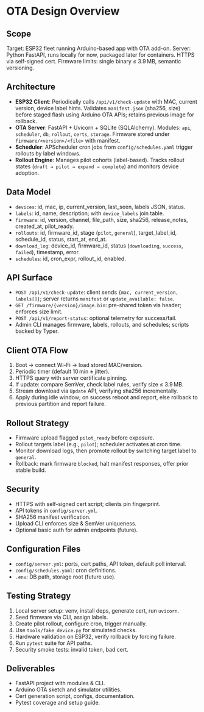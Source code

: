 # OTA Design Overview

## Scope
Target: ESP32 fleet running Arduino-based app with OTA add-on. Server: Python FastAPI, runs locally for now, packaged later for containers. HTTPS via self-signed cert. Firmware limits: single binary ≤ 3.9 MB, semantic versioning.

## Architecture
- **ESP32 Client**: Periodically calls `/api/v1/check-update` with MAC, current version, device label hints. Validates `manifest.json` (sha256, size) before staged flash using Arduino OTA APIs; retains previous image for rollback.
- **OTA Server**: FastAPI + Uvicorn + SQLite (SQLAlchemy). Modules: `api`, `scheduler`, `db`, `rollout`, `certs`, `storage`. Firmware stored under `firmware/<version>/<file>` with manifest.
- **Scheduler**: APScheduler cron jobs from `config/schedules.yaml` trigger rollouts by label windows.
- **Rollout Engine**: Manages pilot cohorts (label-based). Tracks rollout states (`draft → pilot → expand → complete`) and monitors device adoption.

## Data Model
- `devices`: id, mac, ip, current_version, last_seen, labels JSON, status.
- `labels`: id, name, description; with `device_labels` join table.
- `firmware`: id, version, channel, file_path, size, sha256, release_notes, created_at, pilot_ready.
- `rollouts`: id, firmware_id, stage (`pilot`, `general`), target_label_id, schedule_id, status, start_at, end_at.
- `download_log`: device_id, firmware_id, status (`downloading`, `success`, `failed`), timestamp, error.
- `schedules`: id, cron_expr, rollout_id, enabled.

## API Surface
- `POST /api/v1/check-update`: client sends `{mac, current_version, labels[]}`; server returns `manifest` or `update_available: false`.
- `GET /firmware/{version}/image.bin`: pre-shared token via header; enforces size limit.
- `POST /api/v1/report-status`: optional telemetry for success/fail.
- Admin CLI manages firmware, labels, rollouts, and schedules; scripts backed by Typer.

## Client OTA Flow
1. Boot → connect Wi-Fi → load stored MAC/version.
2. Periodic timer (default 10 min ± jitter).
3. HTTPS query with server certificate pinning.
4. If update: compare SemVer, check label rules, verify size ≤ 3.9 MB.
5. Stream download via `Update` API, verifying sha256 incrementally.
6. Apply during idle window; on success reboot and report, else rollback to previous partition and report failure.

## Rollout Strategy
- Firmware upload flagged `pilot_ready` before exposure.
- Rollout targets label (e.g., `pilot`); scheduler activates at cron time.
- Monitor download logs, then promote rollout by switching target label to `general`.
- Rollback: mark firmware `blocked`, halt manifest responses, offer prior stable build.

## Security
- HTTPS with self-signed cert script; clients pin fingerprint.
- API tokens in `config/server.yml`.
- SHA256 manifest verification.
- Upload CLI enforces size & SemVer uniqueness.
- Optional basic auth for admin endpoints (future).

## Configuration Files
- `config/server.yml`: ports, cert paths, API token, default poll interval.
- `config/schedules.yaml`: cron definitions.
- `.env`: DB path, storage root (future use).

## Testing Strategy
1. Local server setup: venv, install deps, generate cert, run `uvicorn`.
2. Seed firmware via CLI, assign labels.
3. Create pilot rollout, configure cron, trigger manually.
4. Use `tools/fake_device.py` for simulated checks.
5. Hardware validation on ESP32, verify rollback by forcing failure.
6. Run `pytest` suite for API paths.
7. Security smoke tests: invalid token, bad cert.

## Deliverables
- FastAPI project with modules & CLI.
- Arduino OTA sketch and simulator utilities.
- Cert generation script, configs, documentation.
- Pytest coverage and setup guide.
